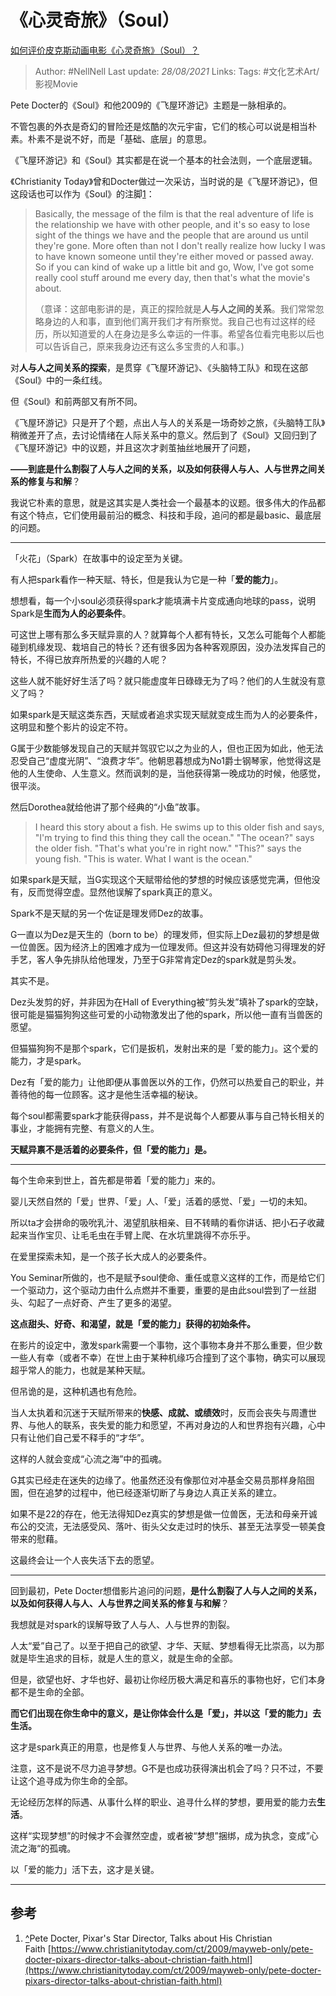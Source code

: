 # 《心灵奇旅》（Soul）
[如何评价皮克斯动画电影《心灵奇旅》（Soul）？](https://www.zhihu.com/question/332013569/answer/1650639983)

> Author: #NellNell 
Last update: *28/08/2021* 
Links:
Tags: #文化艺术Art/影视Movie 


  

Pete Docter的《Soul》和他2009的《飞屋环游记》主题是一脉相承的。

不管包裹的外衣是奇幻的冒险还是炫酷的次元宇宙，它们的核心可以说是相当朴素。朴素不是说不好，而是「基础、底层」的意思。

《飞屋环游记》和《Soul》其实都是在说一个基本的社会法则，一个底层逻辑。

《Christianity Today》曾和Docter做过一次采访，当时说的是《飞屋环游记》，但这段话也可以作为《Soul》的注脚[1](#ref_1)：

> Basically, the message of the film is that the real adventure of life is the relationship we have with other people, and it's so easy to lose sight of the things we have and the people that are around us until they're gone. More often than not I don't really realize how lucky I was to have known someone until they're either moved or passed away. So if you can kind of wake up a little bit and go, Wow, I've got some really cool stuff around me every day, then that's what the movie's about.  
>   
> （意译：这部电影讲的是，真正的探险就是**人与人之间的关系**。我们常常忽略身边的人和事，直到他们离开我们才有所察觉。我自己也有过这样的经历，所以知道爱的人在身边是多么幸运的一件事。希望各位看完电影以后也可以告诉自己，原来我身边还有这么多宝贵的人和事。)

  

对**人与人之间关系的探索**，是贯穿《飞屋环游记》、《头脑特工队》和现在这部《Soul》中的一条红线。

但《Soul》和前两部又有所不同。

《飞屋环游记》只是开了个题，点出人与人的关系是一场奇妙之旅，《头脑特工队》稍微差开了点，去讨论情绪在人际关系中的意义。然后到了《Soul》又回归到了《飞屋环游记》中的议题，并且这次才剥茧抽丝地展开了问题，

**——到底是什么割裂了人与人之间的关系，以及如何获得人与人、人与世界之间关系的修复与和解**？

我说它朴素的意思，就是这其实是人类社会一个最基本的议题。很多伟大的作品都有这个特点，它们使用最前沿的概念、科技和手段，追问的都是最basic、最底层的问题。

---

「火花」（Spark）在故事中的设定至为关键。

有人把spark看作一种天赋、特长，但是我认为它是一种「**爱的能力**」。

想想看，每一个小soul必须获得spark才能填满卡片变成通向地球的pass，说明Spark是**生而为人的必要条件**。

可这世上哪有那么多天赋异禀的人？就算每个人都有特长，又怎么可能每个人都能碰到机缘发现、栽培自己的特长？还有很多因为各种客观原因，没办法发挥自己的特长，不得已放弃所热爱的兴趣的人呢？

这些人就不能好好生活了吗？就只能虚度年日碌碌无为了吗？他们的人生就没有意义了吗？

如果spark是天赋这类东西，天赋或者追求实现天赋就变成生而为人的必要条件，这明显和整个影片的设定不符。

G属于少数能够发现自己的天赋并驾驭它以之为业的人，但也正因为如此，他无法忍受自己“虚度光阴”、“浪费才华”。他朝思暮想成为No1爵士钢琴家，他觉得这是他的人生使命、人生意义。然而讽刺的是，当他获得第一晚成功的时候，他感觉，很平淡。

然后Dorothea就给他讲了那个经典的“小鱼”故事。

> I heard this story about a fish. He swims up to this older fish and says, "I'm trying to find this thing they call the ocean." "The ocean?" says the older fish. "That's what you're in right now." "This?" says the young fish. "This is water. What I want is the ocean."

如果spark是天赋，当G实现这个天赋带给他的梦想的时候应该感觉完满，但他没有，反而觉得空虚。显然他误解了spark真正的意义。

Spark不是天赋的另一个佐证是理发师Dez的故事。

G一直以为Dez是天生的（born to be）的理发师，但实际上Dez最初的梦想是做一位兽医。因为经济上的困难才成为一位理发师。但这并没有妨碍他习得理发的好手艺，客人争先排队给他理发，乃至于G非常肯定Dez的spark就是剪头发。

其实不是。

Dez头发剪的好，并非因为在Hall of Everything被“剪头发”填补了spark的空缺，很可能是猫猫狗狗这些可爱的小动物激发出了他的spark，所以他一直有当兽医的愿望。

但猫猫狗狗不是那个spark，它们是扳机，发射出来的是「爱的能力」。这个爱的能力，才是spark。

Dez有「爱的能力」让他即便从事兽医以外的工作，仍然可以热爱自己的职业，并善待他的每一位顾客。这才是他生活幸福的秘诀。

每个soul都需要spark才能获得pass，并不是说每个人都要从事与自己特长相关的事业，才能拥有完整、有意义的人生。

**天赋异禀不是活着的必要条件，但「爱的能力」是。**

---

每个生命来到世上，首先都是带着「爱的能力」来的。

婴儿天然自然的「爱」世界、「爱」人、「爱」活着的感觉、「爱」一切的未知。

所以ta才会拼命的吸吮乳汁、渴望肌肤相亲、目不转睛的看你讲话、把小石子收藏起来当作宝贝、让毛毛虫在手臂上爬、在水坑里跳得不亦乐乎。

在爱里探索未知，是一个孩子长大成人的必要条件。

You Seminar所做的，也不是赋予soul使命、重任或意义这样的工作，而是给它们一个驱动力，这个驱动力由什么点燃并不重要，重要的是由此soul尝到了一丝甜头、勾起了一点好奇、产生了更多的渴望。

**这点甜头、好奇、和渴望，就是「爱的能力」获得的初始条件。**

在影片的设定中，激发spark需要一个事物，这个事物本身并不那么重要，但少数一些人有幸（或者不幸）在世上由于某种机缘巧合撞到了这个事物，确实可以展现超乎常人的能力，也就是某种天赋。

但吊诡的是，这种机遇也有危险。

当人太执着和沉迷于天赋所带来的**快感、成就、或绩效**时，反而会丧失与周遭世界、与他人的联系，丧失爱的能力和愿望，不再对身边的人和世界抱有兴趣，心中只有让他们自己爱不释手的“才华”。

这样的人就会变成“心流之海”中的孤魂。

G其实已经走在迷失的边缘了。他虽然还没有像那位对冲基金交易员那样身陷囹圄，但在追梦的过程中，他已经逐渐切断了与身边人真正关系的建立。

如果不是22的存在，他无法得知Dez真实的梦想是做一位兽医，无法和母亲开诚布公的交流，无法感受风、落叶、街头父女走过时的快乐、甚至无法享受一顿美食带来的慰藉。

这最终会让一个人丧失活下去的愿望。

---

回到最初，Pete Docter想借影片追问的问题，**是什么割裂了人与人之间的关系，以及如何获得人与人、人与世界之间关系的修复与和解**？

我想就是对spark的误解导致了人与人、人与世界的割裂。

人太“爱”自己了。以至于把自己的欲望、才华、天赋、梦想看得无比崇高，以为那就是毕生追求的目标，就是人生的意义，就是生命的全部。

但是，欲望也好、才华也好、最初让你经历极大满足和喜乐的事物也好，它们本身都不是生命的全部。

**而它们出现在你生命中的意义，是让你体会什么是「爱」，并以这「爱的能力」去生活。**

这才是spark真正的用意，也是修复人与世界、与他人关系的唯一办法。

注意，这不是说不尽力追寻梦想。G不是也成功获得演出机会了吗？只不过，不要让这个追寻成为你生命的全部。

无论经历怎样的际遇、从事什么样的职业、追寻什么样的梦想，要用爱的能力去**生活**。

这样“实现梦想”的时候才不会骤然空虚，或者被“梦想”捆绑，成为执念，变成”心流之海“的孤魂。

以「爱的能力」活下去，这才是关键。

---

## 参考

1.  [^](#ref_1_0)Pete Docter, Pixar's Star Director, Talks about His Christian Faith [https://www.christianitytoday.com/ct/2009/mayweb-only/pete-docter-pixars-director-talks-about-christian-faith.html](https://www.christianitytoday.com/ct/2009/mayweb-only/pete-docter-pixars-director-talks-about-christian-faith.html)